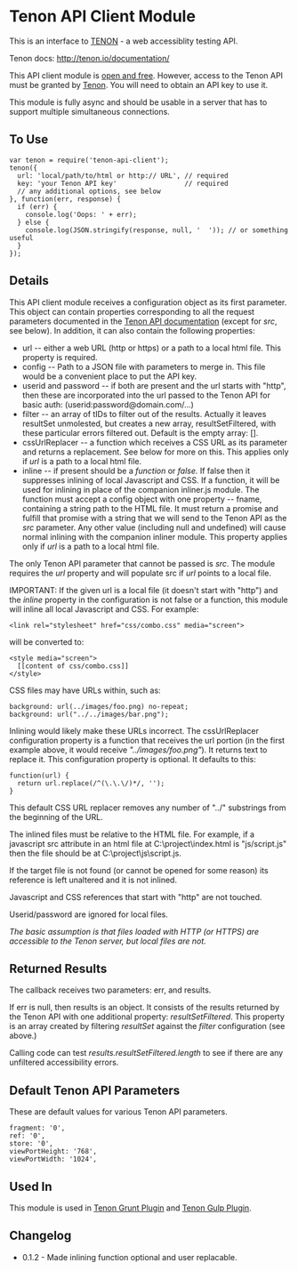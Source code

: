 Tenon API Client Module
=======================

This is an interface to [TENON](http://tenon.io/) - a web accessiblity testing API.

Tenon docs: http://tenon.io/documentation/

This API client module is [open and free](https://github.com/egauci/tenon-api-client/blob/master/LICENSE).
However, access to the Tenon API must be granted by [Tenon](http://tenon.io/).
You will need to obtain an API key to
use it.

This module is fully async and should be usable in a server that has to support
multiple simultaneous connections.

To Use
------

    var tenon = require('tenon-api-client');
    tenon({
      url: 'local/path/to/html or http:// URL', // required
      key: 'your Tenon API key'                 // required
      // any additional options, see below
    }, function(err, response) {
      if (err) {
        console.log('Oops: ' + err);
      } else {
        console.log(JSON.stringify(response, null, '  ')); // or something useful
      }
    });

Details
-------

This API client module receives a configuration object as its first parameter.
This object can contain properties corresponding to all the request parameters documented
in the [Tenon API documentation](http://tenon.io/documentation/) (except for *src*, see below).
In addition, it can also contain the following properties:

- url -- either a web URL (http or https) or a path to a local html file. This property is required.
- config -- Path to a JSON file with parameters to merge in.
This file would be
a convenient place to put the API key.
- userid and password -- if both are present and the url starts with "http", then these
are incorporated into the url passed to the Tenon API for basic auth: (userid:password&#x00040;domain.com/...)
- filter -- an array of tIDs to filter out of the results. Actually it leaves resultSet unmolested, but creates a
new array, resultSetFiltered, with these particular errors filtered out. Default is the empty array: [].
- cssUrlReplacer -- a function which receives a CSS URL as its parameter and returns a replacement.
See below for more on this. This applies only if *url* is a path to a local html file.
- inline -- if present should be a *function* or *false.* If false then it
suppresses inlining of local Javascript and CSS. If a function, it will
be used for inlining in place of the companion inliner.js module. The
function must accept a config object with one property -- fname, containing
a string path to the HTML file. It must return a promise and fulfill that
promise with a string that we will send to the Tenon API as the *src*
parameter. Any other value (including null and undefined) will cause normal inlining with the
companion inliner module. This property applies only if *url* is a path to a local html file.

The only Tenon API parameter that cannot be passed is *src*. The module requires the *url* property
and will populate src if *url* points to a local file.

IMPORTANT: If the given url is a local file (it doesn't start with "http") and
the *inline* property in the configuration is not false or a function,
this module will inline all local Javascript and CSS. For example:

    <link rel="stylesheet" href="css/combo.css" media="screen">

will be converted to:

    <style media="screen">
      [[content of css/combo.css]]
    </style>

CSS files may have URLs  within, such as:

    background: url(../images/foo.png) no-repeat;
    background: url("../../images/bar.png");

Inlining would likely make these URLs incorrect. The cssUrlReplacer configuration property is a function
that receives the url portion (in the first example above, it would receive *"../images/foo.png"*). It
returns text to replace it. This configuration property is optional. It defaults to this:

    function(url) {
      return url.replace(/^(\.\.\/)*/, '');
    }

This default CSS URL replacer removes any number of "../" substrings from the beginning of the URL.

The inlined files must be relative to the HTML file. For example, if a javascript src attribute
in an html file at C:\project\index.html is "js/script.js" then the file should be at
C:\project\js\script.js.

If the target file is not found (or cannot be opened for some reason) its reference is left unaltered
and it is not inlined.

Javascript and CSS references that start with "http" are not touched.

Userid/password are ignored for local files.

*The basic assumption is that files loaded with HTTP (or HTTPS) are accessible to the Tenon server, but
local files are not.*

Returned Results
----------------

The callback receives two parameters: err, and results.

If err is null, then results is an object. It consists of the results returned
by the Tenon API with one additional property: *resultSetFiltered*. This property is an array
created by filtering *resultSet* against the *filter* configuration (see above.)

Calling code can test *results.resultSetFiltered.length* to see if there are any
unfiltered accessibility errors.

Default Tenon API Parameters
----------------------------

These are default values for various Tenon API parameters.

    fragment: '0',
    ref: '0',
    store: '0',
    viewPortHeight: '768',
    viewPortWidth: '1024',

Used In
-------

This module is used in [Tenon Grunt Plugin](https://github.com/egauci/grunt-tenon-client) and
[Tenon Gulp Plugin](https://github.com/egauci/gulp-tenon-client).

Changelog
---------

- 0.1.2 - Made inlining function optional and user replacable.

